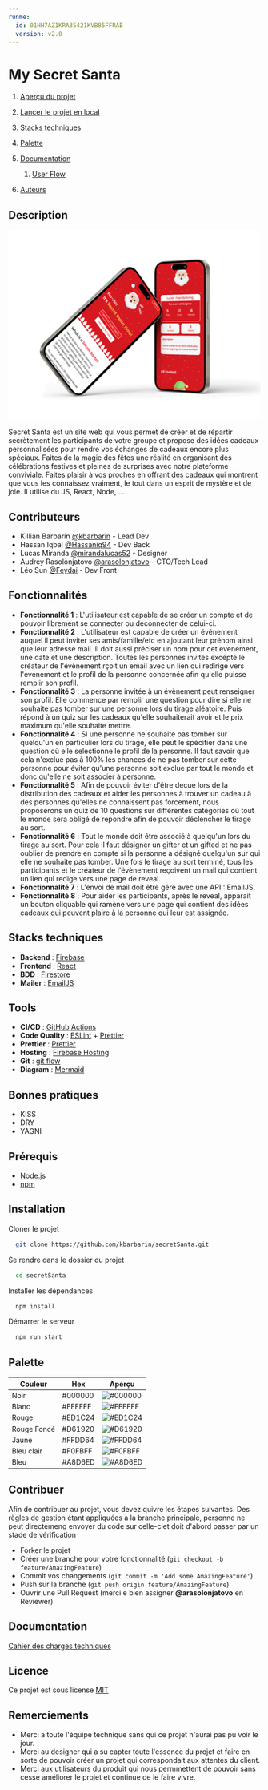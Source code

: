 ```yaml
---
runme:
  id: 01HH7AZ1KRA35421KVB85FFRAB
  version: v2.0
---
```


# My Secret Santa

1. [Aperçu du projet](#apercu)
2. [Lancer le projet en local](#projet)
3. [Stacks techniques](#tech)
4. [Palette](#color)
5. [Documentation](#doc)

   1. [User Flow](#flow)

6. [Auteurs](#autors)

## Description

![Texte alternatif](./public/assets/MOCKUP.png)

Secret Santa est un site web qui vous permet de créer et de répartir secrètement les participants de votre groupe et propose des idées cadeaux personnalisées pour rendre vos échanges de cadeaux encore plus spéciaux. Faites de la magie des fêtes une réalité en organisant des célébrations festives et pleines de surprises avec notre plateforme conviviale. Faites plaisir à vos proches en offrant des cadeaux qui montrent que vous les connaissez vraiment, le tout dans un esprit de mystère et de joie. Il utilise du JS, React, Node, ...

## Contributeurs

- Killian Barbarin [@kbarbarin](https://www.github.com/kbarbarin) - Lead Dev
- Hassan Iqbal [@Hassaniq94](https://www.github.com/Hassaniq94) - Dev Back
- Lucas Miranda [@mirandalucas52](https://www.github.com/mirandalucas52) - Designer
- Audrey Rasolonjatovo [@arasolonjatovo](https://www.github.com/arasolonjatovo) - CTO/Tech Lead
- Léo Sun [@Feydai](https://www.github.com/Feydai) - Dev Front

## Fonctionnalités

- **Fonctionnalité 1** : L'utilisateur est capable de se créer un compte et de pouvoir librement se connecter ou deconnecter de celui-ci.
- **Fonctionnalité 2** : L'utilisateur est capable de créer un événement auquel il peut inviter ses amis/famille/etc en ajoutant leur prénom ainsi que leur adresse mail. Il doit aussi préciser un nom pour cet evenement, une date et une description. Toutes les personnes invités excépté le créateur de l'évènement rçoit un email avec un lien qui redirige vers l'evenement et le profil de la personne concernée afin qu'elle puisse remplir son profil.
- **Fonctionnalité 3** : La personne invitée à un évènement peut renseigner son profil. Elle commence par remplir une question pour dire si elle ne souhaite pas tomber sur une personne lors du tirage aléatoire. Puis répond à un quiz sur les cadeaux qu'elle souhaiterait avoir et le prix maximum qu'elle souhaite mettre.
- **Fonctionnalité 4** : Si une personne ne souhaite pas tomber sur quelqu'un en particulier lors du tirage, elle peut le spécifier dans une question où elle selectionne le profil de la personne. Il faut savoir que cela n'exclue pas à 100% les chances de ne pas tomber sur cette personne pour éviter qu'une personne soit exclue par tout le monde et donc qu'elle ne soit associer à personne.
- **Fonctionnalité 5** : Afin de pouvoir éviter d'être decue lors de la distribution des cadeaux et aider les personnes à trouver un cadeau à des personnes qu'elles ne connaissent pas forcement, nous proposerons un quiz de 10 questions sur différentes catégories où tout le monde sera obligé de repondre afin de pouvoir déclencher le tirage au sort.
- **Fonctionnalité 6** : Tout le monde doit être associé à quelqu'un lors du tirage au sort. Pour cela il faut désigner un gifter et un gifted et ne pas oublier de prendre en compte si la personne a désigné quelqu'un sur qui elle ne souhaite pas tomber. Une fois le tirage au sort terminé, tous les participants et le créateur de l'évènement reçoivent un mail qui contient un lien qui redige vers une page de reveal.
- **Fonctionnalité 7** : L'envoi de mail doit être géré avec une API : EmailJS.
- **Fonctionnalité 8** : Pour aider les participants, après le reveal, apparait un bouton cliquable qui ramène vers une page qui contient des idées cadeaux qui peuvent plaire à la personne qui leur est assignée.

## Stacks techniques

- **Backend** : [Firebase](https://firebase.google.com/docs?gad_source=1&gclid=CjwKCAiAvdCrBhBREiwAX6-6UkbYsEHST7-r_Yl9NCtNi1q3dQLnCyY2lWpUArllexdYP_0f-9ECkhoCvKcQAvD_BwE&gclsrc=aw.ds&hl=fr)
- **Frontend** : [React](https://reactjs.org/)
- **BDD** : [Firestore](https://firebase.google.com/docs/firestore?hl=fr)
-  **Mailer** : [EmailJS](https://www.emailjs.com/docs/)

## Tools

- **CI/CD** : [GitHub Actions](https://github.com/features/actions)
- **Code Quality** : [ESLint](https://eslint.org/) + [Prettier](https://prettier.io/)
- **Prettier** : [Prettier](https://prettier.io/)
- **Hosting** : [Firebase Hosting](https://firebase.google.com/docs/hosting?hl=fr)
- __Git__ : [git flow](https://danielkummer.github.io/git-flow-cheatsheet/index.fr_FR.html)
- **Diagram** : [Mermaid](https://mermaid-js.github.io/mermaid/#/)

## Bonnes pratiques

- KISS
- DRY
- YAGNI

## Prérequis

- [Node.js](https://nodejs.org/en/)
- [npm](https://www.npmjs.com/)

## Installation

Cloner le projet

```bash {"id":"01HH7AZ1KRA35421KVB09G5ZW7"}
  git clone https://github.com/kbarbarin/secretSanta.git
```

Se rendre dans le dossier du projet

```bash {"id":"01HH7AZ1KRA35421KVB1XD752V"}
  cd secretSanta
```

Installer les dépendances

```bash {"id":"01HH7AZ1KRA35421KVB3H2956D"}
  npm install
```

Démarrer le serveur

```bash {"id":"01HH7AZ1KRA35421KVB5P8MV59"}
  npm run start
```

## Palette

| Couleur             | Hex                                                                | Aperçu
| ----------------- | ------------------------------------------------------------------ | -------------------- |
| Noir | #000000 | ![#000000](https://via.placeholder.com/10/000000?text=+)|
| Blanc | #FFFFFF | ![#FFFFFF](https://via.placeholder.com/10/FFFFFF?text=+)|
| Rouge | #ED1C24 | ![#ED1C24](https://via.placeholder.com/10/ED1C24?text=+)|
| Rouge Foncé | #D61920 | ![#D61920](https://via.placeholder.com/10/D61920?text=+)|
| Jaune | #FFDD64 | ![#FFDD64](https://via.placeholder.com/10/FFDD64?text=+)|
| Bleu clair | #F0FBFF | ![#F0FBFF](https://via.placeholder.com/10/F0FBFF?text=+)|
| Bleu | #A8D6ED | ![#A8D6ED](https://via.placeholder.com/10/A8D6ED?text=+)|

## Contribuer

Afin de contribuer au projet, vous devez quivre les étapes suivantes. Des règles de gestion étant appliquées à la branche principale, personne ne peut directemeng envoyer du code sur celle-ciet doit d'abord passer par un stade de vérification 

- Forker le projet
- Créer une branche pour votre fonctionnalité (`git checkout -b feature/AmazingFeature`)
- Commit vos changements (`git commit -m 'Add some AmazingFeature'`)
- Push sur la branche (`git push origin feature/AmazingFeature`)
- Ouvrir une Pull Request (merci e bien assigner **@arasolonjatovo** en Reviewer)

## Documentation

[Cahier des charges techniques](./docs/cdct.md)

## Licence

Ce projet est sous license [MIT](https://choosealicense.com/licenses/mit/)

## Remerciements

- Merci a toute l'équipe technique sans qui ce projet n'aurai pas pu voir le jour.
- Merci au designer qui a su capter toute l'essence du projet et faire en sorte de pouvoir créer un projet qui correspondait aux attentes du client.
- Merci aux utilisateurs du produit qui nous permmettent de pouvoir sans cesse améliorer le projet et continue de le faire vivre.

